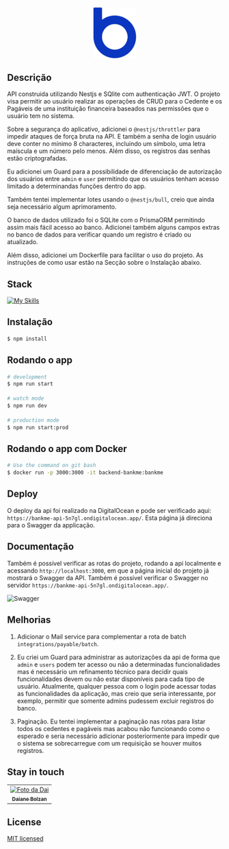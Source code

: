 <p align="center">
<a href="https://bankme.tech/" target="blank"><img src="assets/logo-bankme.png" width="100" alt="BankMe Logo" /></a>

</p>


## Descrição

API construida utilizando Nestjs e SQlite com authenticação JWT. O projeto visa permitir ao usuário realizar as operações de CRUD para o Cedente e os Pagáveis de uma instituição financeira baseados nas permissões que o usuário tem no sistema.

Sobre a segurança do aplicativo, adicionei o `@nestjs/throttler` para impedir ataques de força bruta na API. E também a senha de login usuário deve conter no mínimo 8 characteres, incluindo um símbolo, uma letra maíscula e um número pelo menos.
Além disso, os registros das senhas estão criptografadas.

Eu adicionei um Guard para a possibilidade de diferenciação de autorização dos usuários entre `admin` e `user` permitindo que os usuários tenham acesso limitado a determinandas funções dentro do app. 

Também tentei implementar lotes usando o `@nestjs/bull`, creio que ainda seja necessário algum aprimoramento.

O banco de dados utilizado foi o SQLite com o PrismaORM permitindo assim mais fácil acesso ao banco. Adicionei também alguns campos extras no banco de dados para verificar quando um registro é criado ou atualizado.

Além disso, adicionei um Dockerfile para facilitar o uso do projeto. As instruções de como usar estão na Secção sobre o Instalação abaixo.


## Stack

[![My Skills](https://skillicons.dev/icons?i=vscode,js,typescript,nodejs,postman,nestjs,git,github,sqlite,prisma,redis,docker,swagger)](https://skillicons.dev)


## Instalação

```bash
$ npm install
```

## Rodando o app

```bash
# development
$ npm run start

# watch mode
$ npm run dev

# production mode
$ npm run start:prod
```

## Rodando o app com Docker

```bash
# Use the command on git bash 
$ docker run -p 3000:3000 -it backend-bankme:bankme
```
<!-- ## Test

```bash
# unit tests
$ npm run test

# e2e tests
$ npm run test:e2e

# test coverage
$ npm run test:cov
``` -->
## Deploy
O deploy da api foi realizado na DigitalOcean e pode ser verificado aqui: 
`https://bankme-api-5n7gl.ondigitalocean.app/`.
Esta página já direciona para o Swagger da applicação.

## Documentação

Também é possível verificar as rotas do projeto, rodando a api localmente e acessando  `http://localhost:3000`, em que a página inicial do projeto já mostrará o Swagger da API.
Também é possível verificar o Swagger no servidor `https://bankme-api-5n7gl.ondigitalocean.app/`.

![Swagger](assets/swagger.gif)


## Melhorias

1) Adicionar o Mail service para complementar a rota de batch `integrations/payable/batch`.

2) Eu criei um Guard para administrar as autorizações da api de forma que `admin` e `users` podem ter acesso ou não a determinadas funcionalidades mas é necessário um refinamento técnico para decidir quais funcionalidades devem ou não estar disponíveis para cada tipo de usuário.
Atualmente, qualquer pessoa com o login pode acessar todas as funcionalidades da aplicação, mas creio que seria interessante, por exemplo, permitir que somente admins pudessem excluir registros do banco.

3) Paginação. Eu tentei implementar a paginação nas rotas para listar todos os cedentes e pagáveis mas acabou não funcionando como o esperado e seria necessário adicionar posteriormente para impedir que o sistema se sobrecarregue com um requisição se houver muitos registros.


## Stay in touch

<table>
  <tr>
    <td align="center">
      <a href="https://www.linkedin.com/in/daiane-deponti-bolzan/">
        <img src="https://github.com/Daaaiii.png" width="100px;" alt="Foto da Dai"/><br>
        <sub>
          <b>Daiane Bolzan</b>
        </sub>
      </a>
    </td>
  </tr>
</table>


## License

[MIT licensed](LICENSE)
